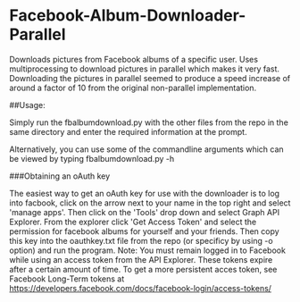 Facebook-Album-Downloader-Parallel
==================================

Downloads pictures from Facebook albums of a specific user. Uses multiprocessing to download pictures in parallel which makes it very fast.
Downloading the pictures in parallel seemed to produce a speed increase of around a factor of 10 from the original non-parallel implementation.

##Usage:

Simply run the fbalbumdownload.py with the other files from the repo in the same directory and enter the required information at the prompt.

Alternatively, you can use some of the commandline arguments which can be viewed by typing fbalbumdownload.py -h

###Obtaining an oAuth key

The easiest way to get an oAuth key for use with the downloader is to log into facbook, click on the arrow next to your name in the top right and select 'manage apps'. Then click on the 'Tools' drop down and select Graph API Explorer.
From the explorer click 'Get Access Token' and select the permission for facebook albums for yourself and your friends.
Then copy this key into the oauthkey.txt file from the repo (or specificy by using -o option) and run the program.
Note: You must remain logged in to Facebook while using an access token from the API Explorer. These tokens expire after a certain amount of time. To get a more persistent acces token, see Facebook Long-Term tokens at https://developers.facebook.com/docs/facebook-login/access-tokens/
